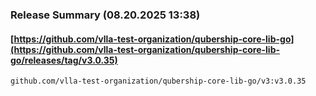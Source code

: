 ### Release Summary (08.20.2025 13:38)
#### [https://github.com/vlla-test-organization/qubership-core-lib-go](https://github.com/vlla-test-organization/qubership-core-lib-go/releases/tag/v3.0.35)
```
github.com/vlla-test-organization/qubership-core-lib-go/v3:v3.0.35
```

